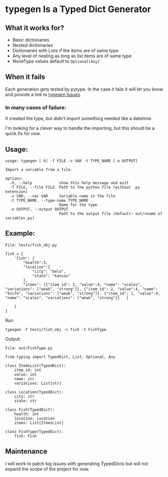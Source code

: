# typegen Is a Typed Dict Generator

## What it works for?
- Basic dictionaries 
- Nested dictionaries
- Dictionaries with Lists if the items are of same type
- Any level of nesting as long as list items are of same type
- NoneType values default to `Optional[Any]`

## When it fails
Each generation gets tested by pytype. In the case it fails it will let you know and provide a link to [typegen Issues](https://github.com/pestosoftware/typegen/issues).
### In many cases of failure:

It created the type, but didn't import something needed like a datetime. 

I'm looking for a clever way to handle the importing, but this should be a quick fix for now.

## Usage:
```
usage: typegen [-h] -f FILE -v VAR -t TYPE_NAME [-o OUTPUT]

Import a variable from a file.

options:
  -h, --help            show this help message and exit
  -f FILE, --file FILE  Path to the python file (without .py extension)
  -v VAR, --var VAR     Variable name in the file
  -t TYPE_NAME, --type-name TYPE_NAME
                        Name for the type
  -o OUTPUT, --output OUTPUT
                        Path to the output file (default: out/<name of variable>.py)
```
## Example:

```
File: tests/fish_obj.py
```
``` 
fish = {
    'fish': {
        "health":3,
        "location":{
            "city": "belo",
            "state": "kansas"
        },
        "items": [{"item_id": 1, "value":4, "name": "scales", "variations": ["weak", "strong"]}, {"item_id": 2, "value":4, "name": "knife", "variations": ["weak", "strong"]}, {"item_id": 1, "value":4, "name": "scales", "variations": ["weak", "strong"]}   ]
        
    }
}
```


Run
```
typegen -f tests/fish_obj -v fish -t FishType
```


Output:

```
File: out/FishType.py
```
```
from typing import TypedDict, List, Optional, Any

class ItemsList(TypedDict):
    item_id: int
    value: int
    name: str
    variations: List[str]

class Location(TypedDict):
    city: str
    state: str

class Fish(TypedDict):
    health: int
    location: Location
    items: List[ItemsList]

class FishType(TypedDict):
    fish: Fish
```

## Maintenance

I will work to patch big issues with generating TypedDicts but will not expand the scope of the project for now.